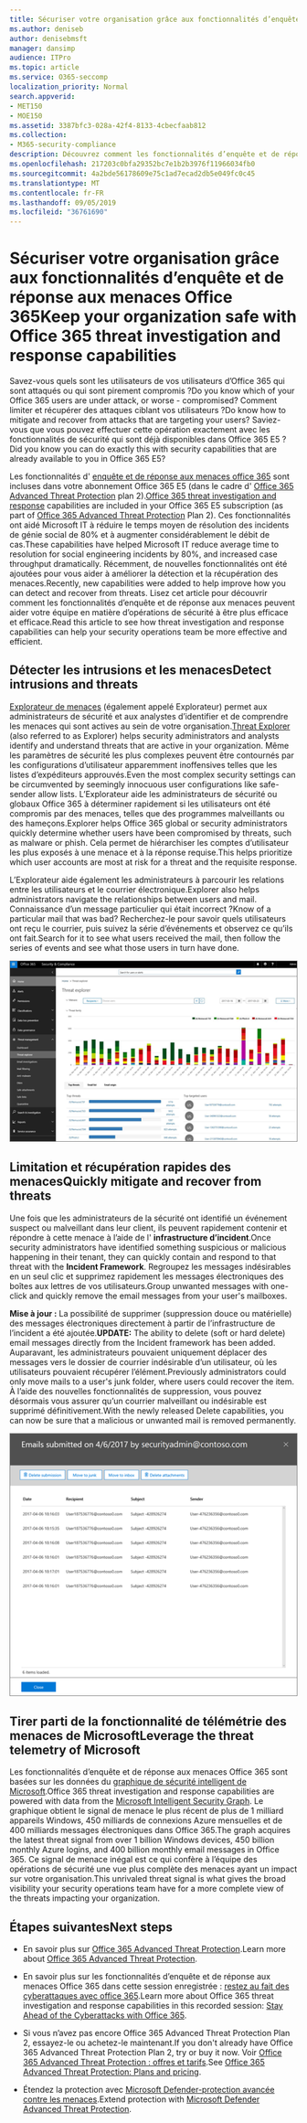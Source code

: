 ```yaml
---
title: Sécuriser votre organisation grâce aux fonctionnalités d’enquête et de réponse aux menaces Office 365
ms.author: deniseb
author: denisebmsft
manager: dansimp
audience: ITPro
ms.topic: article
ms.service: O365-seccomp
localization_priority: Normal
search.appverid:
- MET150
- MOE150
ms.assetid: 3387bfc3-028a-42f4-8133-4cbecfaab812
ms.collection:
- M365-security-compliance
description: Découvrez comment les fonctionnalités d’enquête et de réponse aux menaces Office 365 peuvent aider votre organisation à détecter les intrusions et les menaces, ainsi qu’à limiter et récupérer rapidement les menaces.
ms.openlocfilehash: 217203c0bfa29352bc7e1b2b3976f11966034fb0
ms.sourcegitcommit: 4a2bde56178609e75c1ad7ecad2db5e049fc0c45
ms.translationtype: MT
ms.contentlocale: fr-FR
ms.lasthandoff: 09/05/2019
ms.locfileid: "36761690"
---
```

# <a name="keep-your-organization-safe-with-office-365-threat-investigation-and-response-capabilities"></a><span data-ttu-id="a8282-103">Sécuriser votre organisation grâce aux fonctionnalités d’enquête et de réponse aux menaces Office 365</span><span class="sxs-lookup"><span data-stu-id="a8282-103">Keep your organization safe with Office 365 threat investigation and response capabilities</span></span>

<span data-ttu-id="a8282-104">Savez-vous quels sont les utilisateurs de vos utilisateurs d’Office 365 qui sont attaqués ou qui sont pirement compromis ?</span><span class="sxs-lookup"><span data-stu-id="a8282-104">Do you know which of your Office 365 users are under attack, or worse - compromised?</span></span> <span data-ttu-id="a8282-105">Comment limiter et récupérer des attaques ciblant vos utilisateurs ?</span><span class="sxs-lookup"><span data-stu-id="a8282-105">Do know how to mitigate and recover from attacks that are targeting your users?</span></span> <span data-ttu-id="a8282-106">Saviez-vous que vous pouvez effectuer cette opération exactement avec les fonctionnalités de sécurité qui sont déjà disponibles dans Office 365 E5 ?</span><span class="sxs-lookup"><span data-stu-id="a8282-106">Did you know you can do exactly this with security capabilities that are already available to you in Office 365 E5?</span></span> 
  
<span data-ttu-id="a8282-107">Les fonctionnalités d' [enquête et de réponse aux menaces office 365](office-365-ti.md) sont incluses dans votre abonnement Office 365 E5 (dans le cadre d' [Office 365 Advanced Threat Protection](office-365-atp.md) plan 2).</span><span class="sxs-lookup"><span data-stu-id="a8282-107">[Office 365 threat investigation and response](office-365-ti.md) capabilities are included in your Office 365 E5 subscription (as part of [Office 365 Advanced Threat Protection](office-365-atp.md) Plan 2).</span></span> <span data-ttu-id="a8282-108">Ces fonctionnalités ont aidé Microsoft IT à réduire le temps moyen de résolution des incidents de génie social de 80% et à augmenter considérablement le débit de cas.</span><span class="sxs-lookup"><span data-stu-id="a8282-108">These capabilities have helped Microsoft IT reduce average time to resolution for social engineering incidents by 80%, and increased case throughput dramatically.</span></span> <span data-ttu-id="a8282-109">Récemment, de nouvelles fonctionnalités ont été ajoutées pour vous aider à améliorer la détection et la récupération des menaces.</span><span class="sxs-lookup"><span data-stu-id="a8282-109">Recently, new capabilities were added to help improve how you can detect and recover from threats.</span></span> <span data-ttu-id="a8282-110">Lisez cet article pour découvrir comment les fonctionnalités d’enquête et de réponse aux menaces peuvent aider votre équipe en matière d’opérations de sécurité à être plus efficace et efficace.</span><span class="sxs-lookup"><span data-stu-id="a8282-110">Read this article to see how threat investigation and response capabilities can help your security operations team be more effective and efficient.</span></span>
  
## <a name="detect-intrusions-and-threats"></a><span data-ttu-id="a8282-111">Détecter les intrusions et les menaces</span><span class="sxs-lookup"><span data-stu-id="a8282-111">Detect intrusions and threats</span></span>

<span data-ttu-id="a8282-112">[Explorateur de menaces](threat-explorer.md) (également appelé Explorateur) permet aux administrateurs de sécurité et aux analystes d’identifier et de comprendre les menaces qui sont actives au sein de votre organisation.</span><span class="sxs-lookup"><span data-stu-id="a8282-112">[Threat Explorer](threat-explorer.md) (also referred to as Explorer) helps security administrators and analysts identify and understand threats that are active in your organization.</span></span> <span data-ttu-id="a8282-113">Même les paramètres de sécurité les plus complexes peuvent être contournés par les configurations d’utilisateur apparemment inoffensives telles que les listes d’expéditeurs approuvés.</span><span class="sxs-lookup"><span data-stu-id="a8282-113">Even the most complex security settings can be circumvented by seemingly innocuous user configurations like safe-sender allow lists.</span></span> <span data-ttu-id="a8282-114">L’Explorateur aide les administrateurs de sécurité ou globaux Office 365 à déterminer rapidement si les utilisateurs ont été compromis par des menaces, telles que des programmes malveillants ou des hameçons.</span><span class="sxs-lookup"><span data-stu-id="a8282-114">Explorer helps Office 365 global or security administrators quickly determine whether users have been compromised by threats, such as malware or phish.</span></span> <span data-ttu-id="a8282-115">Cela permet de hiérarchiser les comptes d’utilisateur les plus exposés à une menace et à la réponse requise.</span><span class="sxs-lookup"><span data-stu-id="a8282-115">This helps prioritize which user accounts are most at risk for a threat and the requisite response.</span></span> 
  
<span data-ttu-id="a8282-116">L’Explorateur aide également les administrateurs à parcourir les relations entre les utilisateurs et le courrier électronique.</span><span class="sxs-lookup"><span data-stu-id="a8282-116">Explorer also helps administrators navigate the relationships between users and mail.</span></span> <span data-ttu-id="a8282-117">Connaissance d’un message particulier qui était incorrect ?</span><span class="sxs-lookup"><span data-stu-id="a8282-117">Know of a particular mail that was bad?</span></span> <span data-ttu-id="a8282-118">Recherchez-le pour savoir quels utilisateurs ont reçu le courrier, puis suivez la série d’événements et observez ce qu’ils ont fait.</span><span class="sxs-lookup"><span data-stu-id="a8282-118">Search for it to see what users received the mail, then follow the series of events and see what those users in turn have done.</span></span>

![Capture d’écran de l’Explorateur de menaces dans Office 365, codée en couleur par une famille de programmes malveillants](media/591338dd-252a-437d-b5f2-87aa42e74b0c.png)
  
## <a name="quickly-mitigate-and-recover-from-threats"></a><span data-ttu-id="a8282-120">Limitation et récupération rapides des menaces</span><span class="sxs-lookup"><span data-stu-id="a8282-120">Quickly mitigate and recover from threats</span></span>

<span data-ttu-id="a8282-121">Une fois que les administrateurs de la sécurité ont identifié un événement suspect ou malveillant dans leur client, ils peuvent rapidement contenir et répondre à cette menace à l’aide de l' **infrastructure d’incident**.</span><span class="sxs-lookup"><span data-stu-id="a8282-121">Once security administrators have identified something suspicious or malicious happening in their tenant, they can quickly contain and respond to that threat with the **Incident Framework**.</span></span> <span data-ttu-id="a8282-122">Regroupez les messages indésirables en un seul clic et supprimez rapidement les messages électroniques des boîtes aux lettres de vos utilisateurs.</span><span class="sxs-lookup"><span data-stu-id="a8282-122">Group unwanted messages with one-click and quickly remove the email messages from your user's mailboxes.</span></span> 
  
 <span data-ttu-id="a8282-123">**Mise à jour :** La possibilité de supprimer (suppression douce ou matérielle) des messages électroniques directement à partir de l’infrastructure de l’incident a été ajoutée.</span><span class="sxs-lookup"><span data-stu-id="a8282-123">**UPDATE:** The ability to delete (soft or hard delete) email messages directly from the Incident framework has been added.</span></span> <span data-ttu-id="a8282-124">Auparavant, les administrateurs pouvaient uniquement déplacer des messages vers le dossier de courrier indésirable d’un utilisateur, où les utilisateurs pouvaient récupérer l’élément.</span><span class="sxs-lookup"><span data-stu-id="a8282-124">Previously administrators could only move mails to a user's junk folder, where users could recover the item.</span></span> <span data-ttu-id="a8282-125">À l’aide des nouvelles fonctionnalités de suppression, vous pouvez désormais vous assurer qu’un courrier malveillant ou indésirable est supprimé définitivement.</span><span class="sxs-lookup"><span data-stu-id="a8282-125">With the newly released Delete capabilities, you can now be sure that a malicious or unwanted mail is removed permanently.</span></span> 
    
![Capture d’écran de la liste des messages de correction d’incidents](media/9d8452d3-d8d2-4b26-81f9-76396e08dd17.png)
  
## <a name="leverage-the-threat-telemetry-of-microsoft"></a><span data-ttu-id="a8282-127">Tirer parti de la fonctionnalité de télémétrie des menaces de Microsoft</span><span class="sxs-lookup"><span data-stu-id="a8282-127">Leverage the threat telemetry of Microsoft</span></span>

<span data-ttu-id="a8282-128">Les fonctionnalités d’enquête et de réponse aux menaces Office 365 sont basées sur les données du [graphique de sécurité intelligent de Microsoft](https://go.microsoft.com/fwlink/?linkid=2036223).</span><span class="sxs-lookup"><span data-stu-id="a8282-128">Office 365 threat investigation and response capabilities are powered with data from the [Microsoft Intelligent Security Graph](https://go.microsoft.com/fwlink/?linkid=2036223).</span></span> <span data-ttu-id="a8282-129">Le graphique obtient le signal de menace le plus récent de plus de 1 milliard appareils Windows, 450 milliards de connexions Azure mensuelles et de 400 milliards messages électroniques dans Office 365.</span><span class="sxs-lookup"><span data-stu-id="a8282-129">The graph acquires the latest threat signal from over 1 billion Windows devices, 450 billion monthly Azure logins, and 400 billion monthly email messages in Office 365.</span></span> <span data-ttu-id="a8282-130">Ce signal de menace inégal est ce qui confère à l’équipe des opérations de sécurité une vue plus complète des menaces ayant un impact sur votre organisation.</span><span class="sxs-lookup"><span data-stu-id="a8282-130">This unrivaled threat signal is what gives the broad visibility your security operations team have for a more complete view of the threats impacting your organization.</span></span> 
  
## <a name="next-steps"></a><span data-ttu-id="a8282-131">Étapes suivantes</span><span class="sxs-lookup"><span data-stu-id="a8282-131">Next steps</span></span>

- <span data-ttu-id="a8282-132">En savoir plus sur [Office 365 Advanced Threat Protection](office-365-atp.md).</span><span class="sxs-lookup"><span data-stu-id="a8282-132">Learn more about [Office 365 Advanced Threat Protection](office-365-atp.md).</span></span>

- <span data-ttu-id="a8282-133">En savoir plus sur les fonctionnalités d’enquête et de réponse aux menaces Office 365 dans cette session enregistrée : [restez au fait des cyberattaques avec office 365](https://myignite.microsoft.com/videos/53723).</span><span class="sxs-lookup"><span data-stu-id="a8282-133">Learn more about Office 365 threat investigation and response capabilities in this recorded session: [Stay Ahead of the Cyberattacks with Office 365](https://myignite.microsoft.com/videos/53723).</span></span>

- <span data-ttu-id="a8282-134">Si vous n’avez pas encore Office 365 Advanced Threat Protection Plan 2, essayez-le ou achetez-le maintenant.</span><span class="sxs-lookup"><span data-stu-id="a8282-134">If you don't already have Office 365 Advanced Threat Protection Plan 2, try or buy it now.</span></span> <span data-ttu-id="a8282-135">Voir [Office 365 Advanced Threat Protection : offres et tarifs](https://products.office.com/exchange/advance-threat-protection#pmg-allup-content).</span><span class="sxs-lookup"><span data-stu-id="a8282-135">See [Office 365 Advanced Threat Protection: Plans and pricing](https://products.office.com/exchange/advance-threat-protection#pmg-allup-content).</span></span>
    
- <span data-ttu-id="a8282-136">Étendez la protection avec [Microsoft Defender-protection avancée contre les menaces](https://docs.microsoft.com/windows/security/threat-protection/microsoft-defender-atp/microsoft-defender-advanced-threat-protection).</span><span class="sxs-lookup"><span data-stu-id="a8282-136">Extend protection with [Microsoft Defender Advanced Threat Protection](https://docs.microsoft.com/windows/security/threat-protection/microsoft-defender-atp/microsoft-defender-advanced-threat-protection).</span></span>
